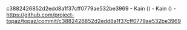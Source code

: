 c3882426852d2edd8a1f37cff0779ae532be3969 - Kain () - Kain () - https://github.com/project-topaz/topaz/commit/c3882426852d2edd8a1f37cff0779ae532be3969
